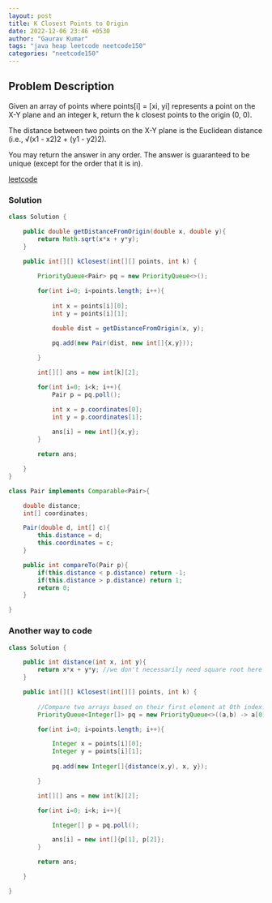 ```yaml
---
layout: post
title: K Closest Points to Origin
date: 2022-12-06 23:46 +0530
author: "Gaurav Kumar"
tags: "java heap leetcode neetcode150" 
categories: "neetcode150"
---
```


## Problem Description

Given an array of points where points[i] = [xi, yi] represents a point on the X-Y plane and an integer k, return the k closest points to the origin (0, 0).

The distance between two points on the X-Y plane is the Euclidean distance (i.e., √(x1 - x2)2 + (y1 - y2)2).

You may return the answer in any order. The answer is guaranteed to be unique (except for the order that it is in).  

[leetcode](https://leetcode.com/problems/k-closest-points-to-origin/description/)

### Solution

```java
class Solution {

    public double getDistanceFromOrigin(double x, double y){
        return Math.sqrt(x*x + y*y);
    }

    public int[][] kClosest(int[][] points, int k) {
        
        PriorityQueue<Pair> pq = new PriorityQueue<>();

        for(int i=0; i<points.length; i++){
            
            int x = points[i][0];
            int y = points[i][1];

            double dist = getDistanceFromOrigin(x, y);

            pq.add(new Pair(dist, new int[]{x,y})); 
            
        }

        int[][] ans = new int[k][2];

        for(int i=0; i<k; i++){
            Pair p = pq.poll();

            int x = p.coordinates[0];
            int y = p.coordinates[1];
            
            ans[i] = new int[]{x,y};
        }

        return ans;

    }
}

class Pair implements Comparable<Pair>{

    double distance;
    int[] coordinates;

    Pair(double d, int[] c){
        this.distance = d;
        this.coordinates = c;
    }

    public int compareTo(Pair p){
        if(this.distance < p.distance) return -1;
        if(this.distance > p.distance) return 1;
        return 0;
    }

}
```

### Another way to code

```java
class Solution {

    public int distance(int x, int y){
        return x*x + y*y; //we don't necessarily need square root here since all we need to do is sort. Math.sqrt() will also work.
    }

    public int[][] kClosest(int[][] points, int k) {
        
        //Compare two arrays based on their first element at 0th index.
        PriorityQueue<Integer[]> pq = new PriorityQueue<>((a,b) -> a[0]-b[0]);

        for(int i=0; i<points.length; i++){

            Integer x = points[i][0];
            Integer y = points[i][1];
            
            pq.add(new Integer[]{distance(x,y), x, y});

        }

        int[][] ans = new int[k][2];

        for(int i=0; i<k; i++){

            Integer[] p = pq.poll();

            ans[i] = new int[]{p[1], p[2]};
        }

        return ans;

    }

}
```
